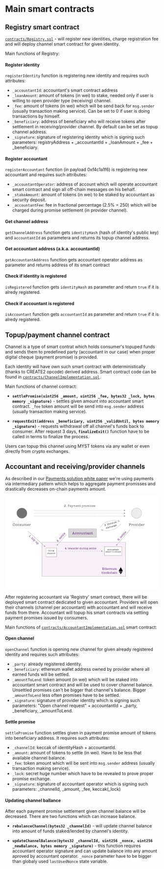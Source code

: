 Main smart contracts
====================

Registry smart contract
-----------------------

[`contracts/Registry.sol`](../contracts/Registry.sol) - will register new identities, charge registration fee and will deploy channel smart contract for given identity.

Main functions of Registry:

#### Register identity
`registerIdentity` function is registering new identity and requires such attributes:
 * `_accountantId`: accountant's smart contract address
 * `_loanAmount`: amount of tokens (in wei) to stake, needed only if user is willing to open provider type (receiving) channel.
 * `_fee`: amount of tokens (in wei) which will be send back for `msg.sender` (usually transaction making service). Can be set to 0 if user is doing transactions by himself.
 * `_beneficiary`: address of beneficiary who will receive tokens after settlement in receiving/provider channel. By default can be set as topup channel address.
 * `_signature`: signature of registering identity which is signing such parameters: registryAddress + _accountantId + _loanAmount + _fee + _beneficiary.

#### Register accountant
`registerAccountant` function (in payload 0xf4c1a1f6) is registering new accountant and requires such attributes:
 * `_accountantOperator`: address of account which will operate accountant smart contract and sign all off-chain messages on his behalf.
 * `_stakeAmount`: amount of tokens (in wei) to be staked by accountant as security deposit.
 * `_accountantFee`: fee in fractional percentage (2.5% = 250) which will be charged during promise settlement (in provider channel).

#### Get channel address
`getChannelAddress` function gets `identityHash` (hash of identity's public key) and `accountantId` as parametera and returns its topup channel address.

#### Get accountant address (a.k.a. accountantId)
`getAccountantAddress` function gets accountant operator address as parameter and returns address of its smart contract

#### Check if identity is registered
`isRegistered` function gets `identityHash` as parameter and return `true` if it is alredy registered.

#### Check if accountant is registered
`isAccountant` function gets `accountantId` as parameter and return `true` if it is alredy registered.


Topup/payment channel contract
------------------------------

Channel is a type of smart contrat which holds consumer's topuped funds and sends them to predefined party (accountant in our case) when proper digital cheque (payment promise) is provided.

Each identity will have own such smart contract with deterministically (thanks to CREATE2 opcode) derived address. Smart contract code can be found in [`contracts/ChannelImplementation.sol`](../contracts/ChannelImplementation.sol).

Main functions of channel contract:

* **`settlePromise(uint256 _amount, uint256 _fee, bytes32 _lock, bytes memory _signature)`** - settles given amount into accountant smart contract. `_fee` token amount will be send into `msg.sender` address (usually transaction making service).

* **`requestExit(address _beneficiary, uint256 _validUntil, bytes memory _signature)`** - requests withdrawal off all channel's funds back to consumer. After request 3 days,  **`finalizeExit()`** function have to be called in terms to finalize the process.

Users can topup this channel using MYST tokens via any wallet or even directly from crypto exchanges.

Accountant and receiving/provider channels
------------------------------------------

As described in our [Payments solution white paper](paper/accountant-pattern.pdf) we're using payments via intermediary pattern which helps to aggregate payment promisses and drastically decreases on-chain payments amount.

![Accountant pattern](img/payment-via-accountant.png)

After registering accountant via 'Registry' smart contract, there will be deployed smart contract dedicated to given accountant. Providers will open their channels (channel per accountant) with accountant and will receive funds from there. Accountant will topup his smart contracts via settling payment promises issued by consumers.

Main functions of [`contracts/AccountantImplementation.sol`](../contracts/AccountantImplementation.sol) smart contract:

#### Open channel

`openChannel` function is opening new channel for given already registered identity and requires such attributes:

 * `_party`: already registered identity.
 * `_beneficiary`: ethereum wallet address owned by provider where all earned funds will be settled.
 * `_amountToLend`: token amount (in wei) which will be staked into accountant smart contract and will be used to cover channel balance. Unsettled promises can't be bigger that channel's balance. Bigger `_amountToLend` less often promises have to be settled.
 * `_signature`: signature of provider identity which is signing such parameters: "Open channel request" + accountantId + _party, _beneficiary, _amountToLend.

 #### Settle promise
`settlePromise` function settles given in payment promise amount of tokens into beneficiary address. It requires such attributes:

 * `_channelId`: keccak of identityHash + accountantId.
 * `_amount`: amount of tokens to settle (in wei). Have to be less that available channel balance.
 * `_fee`: token amount which will be sent into `msg.sender` address (usually transaction making service).
 * `_lock`: secret huge number which have to be revealed to prove proper promise exchange.
 * `_signature`: signature of accountant operator which is signing such parameters: _channelId, _amount, _fee, keccak(_lock)

#### Updating channel ballance

After each payment promise settlement given channel balance will be decreased. There are two functions which can increase balance.

 * **`rebalanceChannel(bytes32 _channelId)`** - will update channel balance into amount of funds staked/lended by channel's identity.

 * **`updateChannelBalance(bytes32 _channelId, uint256 _nonce, uint256 _newBalance, bytes memory _signature)`** - this function requires accountant operator signature and can update balance into any amount aproved by accountant operator. `_nonce` parameter have to be bigger than globaly used `lastUsedNonce` state variable.
